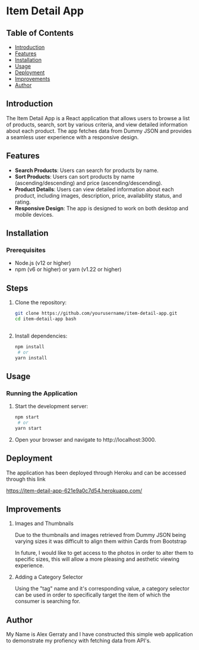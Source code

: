 # Item Detail App

## Table of Contents
- [Introduction](#introduction)
- [Features](#features)
- [Installation](#installation)
- [Usage](#usage)
- [Deployment](#deployment)
- [Improvements](#improvements)
- [Author](#Author)

## Introduction

The Item Detail App is a React application that allows users to browse a list of products, search, sort by various criteria, and view detailed information about each product. The app fetches data from Dummy JSON and provides a seamless user experience with a responsive design.

## Features

- **Search Products**: Users can search for products by name.
- **Sort Products**: Users can sort products by name (ascending/descending) and price (ascending/descending).
- **Product Details**: Users can view detailed information about each product, including images, description, price,     availability status, and rating.
- **Responsive Design**: The app is designed to work on both desktop and mobile devices.

## Installation

### Prerequisites

- Node.js (v12 or higher)
- npm (v6 or higher) or yarn (v1.22 or higher)

## Steps

1. Clone the repository:
   ```bash
   git clone https://github.com/yourusername/item-detail-app.git
   cd item-detail-app bash 
 
2. Install dependencies:
   ```bash
   npm install
    # or
   yarn install
## Usage

### Running the Application

1. Start the development server:
   ```bash
   npm start
    # or
   yarn start

2. Open your browser and navigate to http://localhost:3000.


## Deployment

The application has been deployed through Heroku and can be accessed through this link

https://item-detail-app-621e9a0c7d54.herokuapp.com/

## Improvements 

1. Images and Thumbnails

   Due to the thumbnails and images retrieved from Dummy JSON being varying sizes it was difficult to align them within Cards from Bootstrap

   In future, I would like to get access to the photos in order to alter them to specific sizes, this will allow a more pleasing and aesthetic viewing experience.

2. Adding a Category Selector

   Using the "tag" name and it's corresponding value, a category selector can be used in order to specifically target the item of which the consumer is searching for.


## Author

My Name is Alex Gerraty and I have constructed this simple web application to demonstrate my profiency with fetching data from API's.
